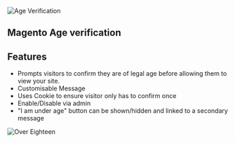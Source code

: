 ![Age Verification](http://www.blueclawsearch.co.uk/wp-content/uploads/2012/08/top-graphic.jpg)

## Magento Age verification

## Features

* Prompts visitors to confirm they are of legal age before allowing them to view your site.
* Customisable Message
* Uses Cookie to ensure visitor only has to confirm once
* Enable/Disable via admin
* "I am under age" button can be shown/hidden and linked to a secondary message

![Over Eighteen](http://www.blueclawsearch.co.uk/wp-content/uploads/2012/08/over-eighteen1.jpg)
